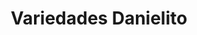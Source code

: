 ---
title: "Variedades Danielito"
url: /comayagua/variedades-danielito/
shop: tienda de variedades
---